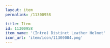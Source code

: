```yaml
---
layout: item
permalink: /11300958

title: Item
id: 11300958
item_name: '(Intro) Distinct Leather Helmet'
icon_url: 'item/icon/11300004.png'
---
```

